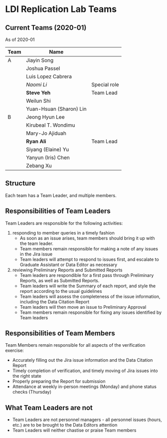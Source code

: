 # LDI Replication Lab Teams

## Current Teams (2020-01)

 As of 2020-01 

| Team          | Name                    |           |
|---------------|-------------------------|-----------|
| A             | Jiayin Song             |           |
|               | Joshua Passel           |           |
|               | Luis Lopez Cabrera      |           |
|               | *Naomi Li*              | Special role   |
|               | **Steve Yeh**           | Team Lead |
|               | Weilun Shi              |           |
|               | Yuan-Hsuan (Sharon) Lin |           |
| B             | Jeong Hyun Lee          |           |
|               | Kirubeal T. Wondimu     |           |
|               | Mary-Jo Ajiduah         |           |
|               | **Ryan Ali**            | Team Lead |
|               | Siyang (Elaine) Yu      |           |
|               | Yanyun (Iris) Chen      |           |
|               | Zebang Xu               |           |


## Structure
Each team has a Team Leader, and multiple members. 

## Responsibilities of Team Leaders
Team Leaders are responsible for the following activities:
1. responding to member queries in a timely fashion
   - As soon as an issue arises, team members should bring it up with the team leader.
   - Team members remain responsible for making a note of any issues in the Jira issue
   - Team leaders will attempt to respond to issues first, and escalate to Graduate Assistant or Data Editor as necessary
2. reviewing Preliminary Reports and Submitted Reports
   - Team leaders are respondible for a first pass through Preliminary Reports, as well as Submitted Reports.
   - Team leaders will write the Summary of each report, and style the report according to the usual guidelines
   - Team leaders will assess the completeness of the issue information, including the Data Citation Report
   - Team leaders will then move an issue to Preliminary Approval
   - Team members remain responsible for fixing any issues identified by Team leaders

## Responsibilities of Team Members
Team Members remain responsible for all aspects of the verification exercise:
- Accurately filling out the Jira issue information and the Data Citation Report
- Timely completion of verification, and timely moving of Jira issues into the right state
- Properly preparing the Report for submission
- Attendance at weekly in-person meetings (Monday) and phone status checks (Thursday)

## What Team Leaders are not
- Team Leaders are not personnel managers - all personnel issues (hours, etc.) are to be brought to the Data Editors attention 
- Team Leaders will neither chastise or praise Team members

